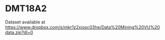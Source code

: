 # DMT18A2
Dataset available at https://www.dropbox.com/s/mkr1z2xiosc03he/Data%20Mining%20VU%20data.zip?dl=0
